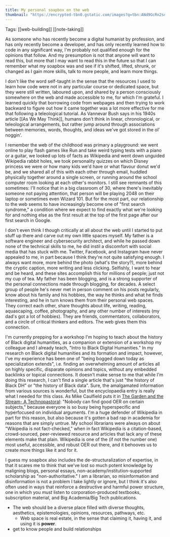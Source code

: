 ```yaml
---
title: My personal soapbox on the web
thumbnail: "https://encrypted-tbn0.gstatic.com/images?q=tbn:ANd9GcRn2sqEL1d42gP7HLDPq0mOUBdGd3Q0DNy_Gg&s"
---
```

Tags: [[web-building]] [[note-taking]]

As someone who has recently become a digital humanist by profession, and has only recently become a developer, and has only recently learned how to code in any significant way, I'm probably not qualified enough for the opinions that follow. And my presumption is not that anyone will want to read this, but more that I may want to read this in the future so that I can remember what my soapbox was and see if it's shifted, lifted, shrunk, or changed as I gain more skills, talk to more people, and learn more things.

I don't like the word self-taught in the sense that the resources I used to learn how code were not in any particular course or dedicated space, but they were still written, laboured upon, and shared by a person consciously somewhere on the web and made accessible to me, for which I'm grateful. I learned quickly that borrowing code from webpages and then trying to work backward to figure out how it came together was a lot more effective for me that following a teleological tutorial. As Vannevar Bush says in his 1940s article [[As We May Think]], humans don't think in linear, chronological, or teleological arrangements, but rather jump around through associations between memories, words, thoughts, and ideas we've got stored in the ol' noggin'.

I remember the web of the childhood was primary a playground: we went online to play flash games like Run and take weird typing tests with a piano or a guitar, we looked up lots of facts as Wikipedia and went down unguided Wikipedia rabbit holes, we took personality quizzes on which Disney princess we were or how many kids we'd have or what flavour donut we'd be, and we shared all of this with each other through email, huddled physically together around a single screen, or running around the school computer room looking at each other's monitors. I still see remnants of this sometimes: I'll notice that in a big classroom of 30, where there's inevitably someone not paying attention, that person will be playing 2048 on their laptop or sometimes even Wizard 101. But for the most part, our relationship to the web seems to have increasingly become one of "first search syndrome," a condition where we expect to find exactly what we're looking for and nothing else as the first result at the top of the first page after our first search in Google.

I don't even think I though critically at all about the web until I started to put stuff up there and carve out my own little spaces myself. My father is a software engineer and cybersecurity architect, and while he passed down none of the technical skills to me, he did instil a discomfort with social media that has stuck with me. Twitter, Facebook, and Instagram have never appealed to me, in part because I think they're not quite satisfying enough. I always want more, more behind the photo (what's the story?), more behind the cryptic caption, more writing and less clicking. Selfishly, I want to hear and be heard, and these sites accomplish this for millions of people; just not my cup of tea. My father has been blogging, and is a strong supporter of the personal connections made through blogging, for decades. A select group of people he's never met in person comment on his posts regularly, know about his family and his hobbies, the way he thinks and what he finds interesting, and he in turn knows them from their personal web spaces. They correct each other, share thoughts about life, writing, reading, aquascaping, coffee, photography, and any other number of interests (my dad's got a lot of hobbies). They are friends, commentators, collaborators, and a circle of critical thinkers and editors. The web gives them this connection.

I'm currently prepping for a workshop I'm hoping to teach about the history of Black digital humanities, as a companion or extension of a workshop my colleague and I already teach, "Intro to Black Digital Humanities." In my research on Black digital humanities and its formation and impact, however, I've my experience has been one of "being bogged down today as specialization extends", i.e. finding an overwhelming amount of articles all on highly specific, disparate opinions and topics, without any embedded backlinks or topical connections. It doesn't make sense to me that while I'm doing this research, I can't find a single article that's just "the history of Black DH" or "the history of Black data". Sure, the amalgamated information from various sources is wonderful, but the encyclopaedia entry is really what I needed for this class. As Mike Caulfield puts it in [The Garden and the Stream- A Technopastoral](https://hapgood.us/2015/10/17/the-garden-and-the-stream-a-technopastoral/): "Nobody can find good OER on certain subjects," because everyone is so busy being hyperspecific and hyperfocused on individual arguments. I'm a huge defender of Wikipedia in part for this reason, but also because it's gotten a bad rap in academia for reasons that are simply untrue. My school librarians were always on about "Wikipedia is not fact-checked," when in fact Wikipedia is a citation-based, crowd-sourced, peer-reviewed resource and articles that lack any of these elements make that plain. Wikipedia is one of the (if not the number one) most useful, accessible, and robust OER out there, and it behooves us to create more things like it and for it.

I guess my soapbox also includes the de-structuralization of expertise, in that it scares me to think that we've lost so much potent knowledge by maligning blogs, personal essays, non-academy/institution-supported scholarship as "non-authoritative." I am a librarian, so misinformation and disinformation is not a problem I take lightly or ignore, but I think it's also often used in ways that reinforce a destructive and harmful power structure, one in which you *must* listen to corporation-produced textbooks, subscription material, and Big Academia/Big Tech publications.

- The web should be a diverse place filled with diverse thoughts, aesthetics, epistemologies, opinions, resources, pathways, etc.
	- Web space is real estate, in the sense that claiming it, having it, and using it is **power**.
- get to know people and build relationships 

